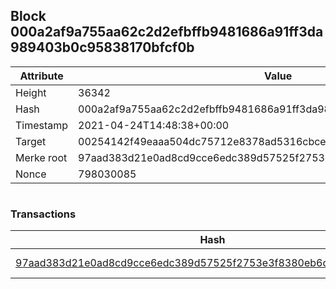 ## Block 000a2af9a755aa62c2d2efbffb9481686a91ff3da989403b0c95838170bfcf0b

Attribute | Value
--- | ---
Height | 36342
Hash | 000a2af9a755aa62c2d2efbffb9481686a91ff3da989403b0c95838170bfcf0b
Timestamp | 2021-04-24T14:48:38+00:00
Target | 00254142f49eaaa504dc75712e8378ad5316cbcead634704b3734b6271167cc4
Merke root | 97aad383d21e0ad8cd9cce6edc389d57525f2753e3f8380eb6d69d0eea5c1803
Nonce | 798030085

```

```

### Transactions

Hash | Amount
--- | ---
[97aad383d21e0ad8cd9cce6edc389d57525f2753e3f8380eb6d69d0eea5c1803](97aad383d21e0ad8cd9cce6edc389d57525f2753e3f8380eb6d69d0eea5c1803.md) | 10.00000000 SKEPTI 
